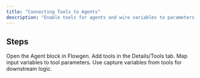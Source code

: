 ```yaml
---
title: "Connecting Tools to Agents"
description: "Enable tools for agents and wire variables to parameters."
---
```


## Steps

<Steps>
<Step title="Select agent">
  Open the Agent block in Flowgen.
</Step>
<Step title="Enable tools">
  Add tools in the Details/Tools tab.
</Step>
<Step title="Map variables">
  Map input variables to tool parameters.
</Step>
</Steps>

<Tip>
Use capture variables from tools for downstream logic.
</Tip>
